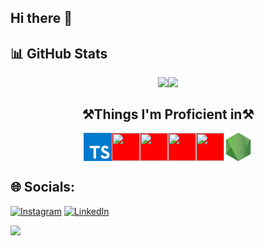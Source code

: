 ## Hi there 👋
<h2>📊 GitHub Stats</h2>
<div class="Stats" style="display: flex; justify-content: center;">
   <img src="https://github-readme-stats.vercel.app/api?username=TsedexAshu08&show_icons=true" >
  <img src="https://github-readme-stats.vercel.app/api/top-langs/?username=TsedexAshu08&layout=donut&https://github.com/TsedexAshu08/github-readme-stats)">
</br>
</div>

<h2 align="center">⚒️Things I'm Proficient in⚒️</h2>

<div align="center">

<p style="display: flex; justify-content: center;">
  <img height="45rem" width="45rem" src="https://raw.githubusercontent.com/github/explore/80688e429a7d4ef2fca1e82350fe8e3517d3494d/topics/typescript/typescript.png" />
  <img height="45rem" width="45rem" style="background-color:red;" src="https://cdn.simpleicons.org/solidity/blue" />
  <img height="45rem" width="45rem" style="background-color:red;" src="https://avatars.githubusercontent.com/u/5430905?s=40&v=4" />
  <img height="45rem" width="45rem" style="background-color:red;" src="https://github.com/NixOS.png?size=40" />
  <img height="45rem" width="45rem" style="background-color:red;" src="https://github.com/WebAssembly.png?size=40" />
  <img height="45rem" width="45rem" src="https://raw.githubusercontent.com/github/explore/80688e429a7d4ef2fca1e82350fe8e3517d3494d/topics/nodejs/nodejs.png" />
</div>

## 🌐 Socials:
[![Instagram](https://img.shields.io/badge/Instagram-%23E4405F.svg?logo=Instagram&logoColor=white)](https://instagram.com/TsedaluAshenafi) [![LinkedIn](https://img.shields.io/badge/LinkedIn-%230077B5.svg?logo=linkedin&logoColor=white)](https://linkedin.com/in/nahom-alemu-26634b289/) 

<img src="https://visitcount.itsvg.in/api?id=TsedexAshu08&icon=5&color=0">

